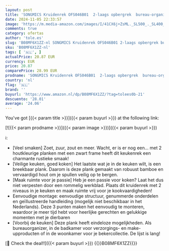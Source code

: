 ```yaml
---
layout: post
title: 'SONGMICS Kruidenrek OFS046B01  2-laags opbergrek  bureau-organizer  bamboe-frame  voor keuken  eetkamer  kantoor  rustiek bruin en zwart'
date: 2024-11-05 22:33:57
image: 'https://m.media-amazon.com/images/I/41CX6j+ZsML._SL500_._SL400_.jpg'
comments: true
category: ofertas
author: 'tole.es'
slug: 'B08MF6X1ZZ-nl SONGMICS Kruidenrek OFS046B01 2-laags opbergrek bureau-...'
sku: 'B08MF6X1ZZ-nl'
tags: [ '🇳🇱', ]
actualPrice: 20.87 EUR
currency: EUR
price: 20.87
comparePrice: 28.99 EUR
prodname: 'SONGMICS Kruidenrek OFS046B01  2-laags opbergrek  bureau-organizer  bamboe-frame  voor keuken  eetkamer  kantoor  rustiek bruin en zwart'
country: 'nl'
flag: '🇳🇱'
brand: ''
buyurl: 'https://www.amazon.nl/dp/B08MF6X1ZZ/?tag=tolees0b-21'
descuento: '28.01'
average: '24.06'
---
```


You've got [{{< param title >}}]({{< param buyurl >}}) at the following link:

[![{{< param prodname >}}]({{< param image >}})]({{< param buyurl >}})

ℹ️:

- [Veel smaken] Zoet, zuur, zout en meer. Wacht, er is er nog een... met 2 houtkleurige planken met een zwart frame heeft dit keukenrek een charmante rustieke smaak!
- [Veilige keuken, goed koken] Het laatste wat je in de keuken wilt, is een breekbaar plank. Daarom is deze plank gemaakt van robuust bamboe en vervaardigd hout om je spullen veilig op te bergen.
- [Maak ruimte voor je passie] Heb je een passie voor koken? Laat het dus niet verpesten door een rommelig werkblad. Plaats dit kruidenrek met 2 niveaus in je keuken en maak ruimte vrij voor je kookvaardigheden!
- Eenvoudige montage: eenvoudige structuur, genummerde onderdelen en geïllustreerde handleiding (mogelijk niet beschikbaar in het Nederlands). Deze 3 punten maken het eenvoudig te monteren, waardoor je meer tijd hebt voor heerlijke gerechten en gelukkige momenten met je dierbaren
- [Voorbij de keuken] Deze plank heeft eindeloze mogelijkheden. Als bureauorganizer, in de badkamer voor verzorgings- en make-upproducten of in de woonkamer voor je bekercollectie. De lijst is lang!

[🛒 Check the deal!!]({{< param buyurl >}})
{{<world>}}B08MF6X1ZZ{{</world>}}
